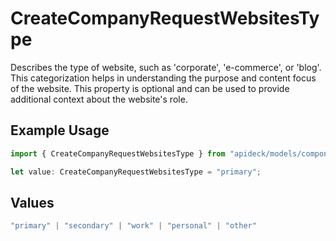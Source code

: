 # CreateCompanyRequestWebsitesType

Describes the type of website, such as 'corporate', 'e-commerce', or 'blog'. This categorization helps in understanding the purpose and content focus of the website. This property is optional and can be used to provide additional context about the website's role.

## Example Usage

```typescript
import { CreateCompanyRequestWebsitesType } from "apideck/models/components";

let value: CreateCompanyRequestWebsitesType = "primary";
```

## Values

```typescript
"primary" | "secondary" | "work" | "personal" | "other"
```